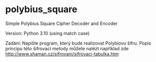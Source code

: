 # polybius_square
Simple Polybius Square Cipher Decoder and Encoder

Version: Python 3.10 (using match case)

Zadání: Napište program, který bude realizovat Polybiovu šifru. Popis principu této šifrovací metody můžete nalézt například zde http://www.shaman.cz/sifrovani/sifrovaci-tabulka.htm
